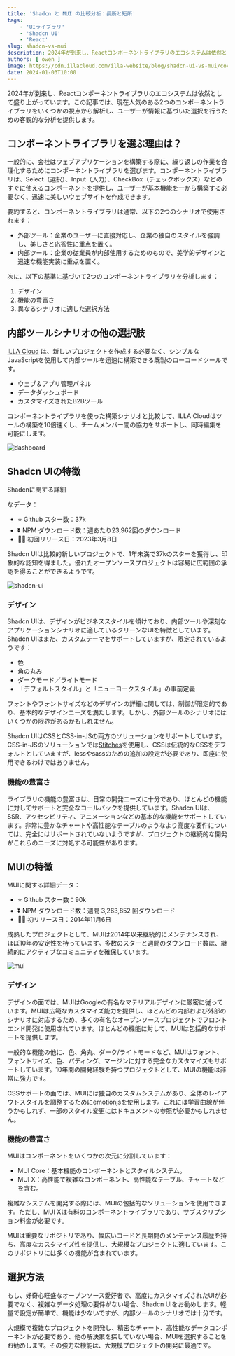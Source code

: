 ```yaml
---
title: 'Shadcn と MUI の比較分析：長所と短所'
tags:
    - 'UIライブラリ'
    - 'Shadcn UI'
    - 'React'
slug: shadcn-vs-mui
description: 2024年が到来し、Reactコンポーネントライブラリのエコシステムは依然として盛り上がっています。この記事では、現在人気のある2つのコンポーネントライブラリをいくつかの視点から解析し、ユーザーが情報に基づいた選択を行うための客観的な分析を提供します。
authors: [ owen ]
image: https://cdn.illacloud.com/illa-website/blog/shadcn-ui-vs-mui/cover.png
date: 2024-01-03T10:00
---
```


2024年が到来し、Reactコンポーネントライブラリのエコシステムは依然として盛り上がっています。この記事では、現在人気のある2つのコンポーネントライブラリをいくつかの視点から解析し、ユーザーが情報に基づいた選択を行うための客観的な分析を提供します。

## コンポーネントライブラリを選ぶ理由は？

一般的に、会社はウェブアプリケーションを構築する際に、繰り返しの作業を合理化するためにコンポーネントライブラリを選びます。コンポーネントライブラリは、Select（選択）、Input（入力）、CheckBox（チェックボックス）などのすぐに使えるコンポーネントを提供し、ユーザーが基本機能を一から構築する必要なく、迅速に美しいウェブサイトを作成できます。

要約すると、コンポーネントライブラリは通常、以下の2つのシナリオで使用されます：

- 外部ツール：企業のユーザーに直接対応し、企業の独自のスタイルを強調し、美しさと応答性に重点を置く。
- 内部ツール：企業の従業員が内部使用するためのもので、美学的デザインと迅速な機能実装に重点を置く。

次に、以下の基準に基づいて2つのコンポーネントライブラリを分析します：

1. デザイン
2. 機能の豊富さ
3. 異なるシナリオに適した選択方法

## 内部ツールシナリオの他の選択肢

[ILLA Cloud](https://illacloud.com/) は、新しいプロジェクトを作成する必要なく、シンプルなJavaScriptを使用して内部ツールを迅速に構築できる既製のローコードツールです。

- ウェブ＆アプリ管理パネル
- データダッシュボード
- カスタマイズされたB2Bツール

コンポーネントライブラリを使った構築シナリオと比較して、ILLA Cloudはツールの構築を10倍速くし、チームメンバー間の協力をサポートし、同時編集を可能にします。

![dashboard](https://cdn.illacloud.com/illa-website/blog/shadcn-ui-vs-mui/dashboard.png)

## Shadcn UIの特徴

Shadcnに関する詳細

なデータ：

- ⭐ Github スター数：37k
- ⏬ NPM ダウンロード数：週あたり23,962回のダウンロード
- 💪🏼 初回リリース日：2023年3月8日

Shadcn UIは比較的新しいプロジェクトで、1年未満で37kのスターを獲得し、印象的な認知を得ました。優れたオープンソースプロジェクトは容易に広範囲の承認を得ることができるようです。

![shadcn-ui](https://cdn.illacloud.com/illa-website/blog/shadcn-ui-vs-mui/shadcn-ui.png)

### デザイン

Shadcn UIは、デザインがビジネススタイルを傾けており、内部ツールや深刻なアプリケーションシナリオに適しているクリーンなUIを特徴としています。Shadcn UIはまた、カスタムテーマをサポートしていますが、限定されているようです：

- 色
- 角の丸み
- ダークモード／ライトモード
- 「デフォルトスタイル」と「ニューヨークスタイル」の事前定義

フォントやフォントサイズなどのデザインの詳細に関しては、制御が限定的であり、基本的なデザインニーズを満たします。しかし、外部ツールのシナリオにはいくつかの限界があるかもしれません。

Shadcn UIはCSSとCSS-in-JSの両方のソリューションをサポートしています。CSS-in-JSのソリューションでは[Stitches](https://stitches.dev/)を使用し、CSSは伝統的なCSSをデフォルトとしていますが、lessやsassのための追加の設定が必要であり、即座に使用できるわけではありません。

### 機能の豊富さ

ライブラリの機能の豊富さは、日常の開発ニーズに十分であり、ほとんどの機能に対してサポートと完全なコールバックを提供しています。Shadcn UIは、SSR、アクセシビリティ、アニメーションなどの基本的な機能をサポートしています。非常に豊かなチャートや高性能なテーブルのようなより高度な要件については、完全にはサポートされていないようですが、プロジェクトの継続的な開発がこれらのニーズに対処する可能性があります。

## MUIの特徴

MUIに関する詳細データ：

- ⭐ Github スター数：90k
- ⏬ NPM ダウンロード数：週間 3,263,852 回ダウンロード
- 💪🏼 初リリース日：2014年11月6日

成熟したプロジェクトとして、MUIは2014年以来継続的にメンテナンスされ、ほぼ10年の安定性を持っています。多数のスターと週間のダウンロード数は、継続的にアクティブなコミュニティを確保しています。

![mui](https://cdn.illacloud.com/illa-website/blog/shadcn-ui-vs-mui/mui.png)

### デザイン

デザインの面では、MUIはGoogleの有名なマテリアルデザインに厳密に従っています。MUIは広範なカスタマイズ能力を提供し、ほとんどの内部および外部のシナリオに対応するため、多くの有名なオープンソースプロジェクトでフロントエンド開発に使用されています。ほとんどの機能に対して、MUIは包括的なサポートを提供します。

一般的な機能の他に、色、角丸、ダーク/ライトモードなど、MUIはフォント、フォントサイズ、色、パディング、マージンに対する完全なカスタマイズもサポートしています。10年間の開発経験を持つプロジェクトとして、MUIの機能は非常に強力です。

CSSサポートの面では、MUIには独自のカスタムシステムがあり、全体のレイアウトスタイルを調整するためにemotionjsを使用します。これには学習曲線が伴うかもしれず、一部のスタイル変更にはドキュメントの参照が必要かもしれません。

### 機能の豊富さ

MUIはコンポーネントをいくつかの次元に分割しています：

- MUI Core：基本機能のコンポーネントとスタイルシステム。
- MUI X：高性能で複雑なコンポーネント、高性能なテーブル、チャートなどを含む。

複雑なシステムを開発する際には、MUIの包括的なソリューションを使用できます。ただし、MUI Xは有料のコンポーネントライブラリであり、サブスクリプション料金が必要です。

MUIは重要なリポジトリであり、幅広いコードと長期間のメンテナンス履歴を持ち、高度なカスタマイズ性を提供し、大規模なプロジェクトに適しています。このリポジトリには多くの機能が含まれています。

## 選択方法

もし、好奇心旺盛なオープンソース愛好者で、高度にカスタマイズされたUIが必要でなく、複雑なデータ処理の要件がない場合、Shadcn UIをお勧めします。軽量で設定が簡単で、機能は少ないですが、内部ツールのシナリオでは十分です。

大規模で複雑なプロジェクトを開発し、精密なチャート、高性能なデータコンポーネントが必要であり、他の解決策を探していない場合、MUIを選択することをお勧めします。その強力な機能は、大規模プロジェクトの開発に最適です。